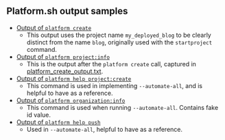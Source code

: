 Platform.sh output samples
---

- [Output of `platform create`](platform_create_output.txt)
    - This output uses the project name `my_deployed_blog` to be clearly distinct from the name `blog`, originally used with the `startproject` command.
- [Output of `platform project:info`](platform_project_info_output.txt)
    - This is the output after the `platform create` call, captured in [platform_create_output.txt](platform_create_output.txt).
- [Output of `platform help project:create`](platform_create_help.txt)
    - This command is used in implementing `--automate-all`, and is helpful to have as a reference.
- [Output of `platform organization:info`](platform_organization_info.txt)
    - This command is used when running `--automate-all`. Contains fake id value.
- [Output of `platform help push`](platform_push_help.txt)
    - Used in `--automate-all`, helpful to have as a reference.
